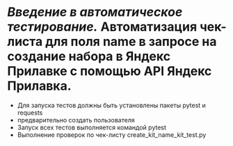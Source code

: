 ﻿# _Введение в автоматическое тестирование._ Автоматизация чек-листа для поля name в запросе на создание набора в Яндекс Прилавке с помощью API Яндекс Прилавка.
- Для запуска тестов должны быть установлены пакеты pytest и requests
- предварительно создать пользователя
- Запуск всех тестов выполняется командой pytest
- Выполнение проверок по чек-листу create_kit_name_kit_test.py
